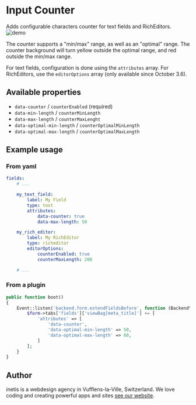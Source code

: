 # Input Counter
Adds configurable characters counter for text fields and RichEditors.
![demo](https://user-images.githubusercontent.com/16371551/37961518-c9f25c90-31b8-11e8-803b-6b8ec1527d83.gif)

The counter supports a "min/max" range, as well as an "optimal" range. The counter background will turn yellow outside the optimal range, and red outside the min/max range.

For text fields, configuration is done using the `attributes` array. For RichEditors, use the `editorOptions` array (only available since October 3.6).

## Available properties
+ `data-counter` / `counterEnabled` (required)
+ `data-min-length` / `counterMinLength`
+ `data-max-length` / `counterMaxLenght`
+ `data-optimal-min-length` / `counterOptimalMinLength`
+ `data-optimal-max-length` / `counterOptimalMaxLength`

## Example usage

### From yaml
```yaml
fields:
    # ...

    my_text_field:
        label: My Field
        type: text
        attributes:
            data-counter: true
            data-max-length: 50

    my_rich_editor:
        label: My RichEditor
        type: richeditor
        editorOptions:
            counterEnabled: true
            counterMaxLength: 200

    # ...
```

### From a plugin
```php
public function boot()
{
    Event::listen('backend.form.extendFieldsBefore', function (Backend\Widgets\Form $form) {
        $form->tabs['fields']['viewBag[meta_title]'] += [
            'attributes' => [
                'data-counter',
                'data-optimal-min-length' => 50,
                'data-optimal-max-length' => 60,
            ]
        ];
    }
}
```


## Author
inetis is a webdesign agency in Vufflens-la-Ville, Switzerland. We love coding and creating powerful apps and sites  [see our website](https://inetis.ch).
